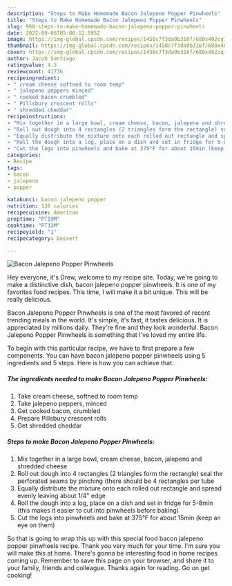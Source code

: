 ```yaml
---
description: "Steps to Make Homemade Bacon Jalepeno Popper Pinwheels"
title: "Steps to Make Homemade Bacon Jalepeno Popper Pinwheels"
slug: 960-steps-to-make-homemade-bacon-jalepeno-popper-pinwheels
date: 2022-09-06T05:06:12.595Z
image: https://img-global.cpcdn.com/recipes/1458c7f3da9b316f/680x482cq70/bacon-jalepeno-popper-pinwheels-recipe-main-photo.jpg
thumbnail: https://img-global.cpcdn.com/recipes/1458c7f3da9b316f/680x482cq70/bacon-jalepeno-popper-pinwheels-recipe-main-photo.jpg
cover: https://img-global.cpcdn.com/recipes/1458c7f3da9b316f/680x482cq70/bacon-jalepeno-popper-pinwheels-recipe-main-photo.jpg
author: Jacob Santiago
ratingvalue: 4.5
reviewcount: 41736
recipeingredient:
- " cream cheese softned to room temp"
- " jalepeno peppers minced"
- " cooked bacon crumbled"
- " Pillsbury crescent rolls"
- " shredded cheddar"
recipeinstructions:
- "Mix together in a large bowl, cream cheese, bacon, jalepeno and shredded cheese"
- "Roll out dough into 4 rectangles (2 triangles form the rectangle) seal the perforated seams by pinching (there should be 4 rectangles per tube"
- "Equally distribute the mixture onto each rolled out rectangle and spread evenly leaving about 1/4&#34; edge"
- "Roll the dough into a log, place on a dish and set in fridge for 5-8min (this makes it easier to cut into pinwheels before baking)"
- "Cut the logs into pinwheels and bake at 375°F for about 15min (keep an eye on them)"
categories:
- Recipe
tags:
- bacon
- jalepeno
- popper

katakunci: bacon jalepeno popper 
nutrition: 136 calories
recipecuisine: American
preptime: "PT19M"
cooktime: "PT33M"
recipeyield: "1"
recipecategory: Dessert

---
```



![Bacon Jalepeno Popper Pinwheels](https://img-global.cpcdn.com/recipes/1458c7f3da9b316f/680x482cq70/bacon-jalepeno-popper-pinwheels-recipe-main-photo.jpg)

Hey everyone, it's Drew, welcome to my recipe site. Today, we're going to make a distinctive dish, bacon jalepeno popper pinwheels. It is one of my favorites food recipes. This time, I will make it a bit unique. This will be really delicious.

Bacon Jalepeno Popper Pinwheels is one of the most favored of recent trending meals in the world. It's simple, it's fast, it tastes delicious. It is appreciated by millions daily. They're fine and they look wonderful. Bacon Jalepeno Popper Pinwheels is something that I've loved my entire life.




To begin with this particular recipe, we have to first prepare a few components. You can have bacon jalepeno popper pinwheels using 5 ingredients and 5 steps. Here is how you can achieve that.

<!--inarticleads1-->

##### The ingredients needed to make Bacon Jalepeno Popper Pinwheels:

1. Take  cream cheese, softned to room temp
1. Take  jalepeno peppers, minced
1. Get  cooked bacon, crumbled
1. Prepare  Pillsbury crescent rolls
1. Get  shredded cheddar




<!--inarticleads2-->

##### Steps to make Bacon Jalepeno Popper Pinwheels:

1. Mix together in a large bowl, cream cheese, bacon, jalepeno and shredded cheese
1. Roll out dough into 4 rectangles (2 triangles form the rectangle) seal the perforated seams by pinching (there should be 4 rectangles per tube
1. Equally distribute the mixture onto each rolled out rectangle and spread evenly leaving about 1/4&#34; edge
1. Roll the dough into a log, place on a dish and set in fridge for 5-8min (this makes it easier to cut into pinwheels before baking)
1. Cut the logs into pinwheels and bake at 375°F for about 15min (keep an eye on them)




So that is going to wrap this up with this special food bacon jalepeno popper pinwheels recipe. Thank you very much for your time. I'm sure you will make this at home. There's gonna be interesting food in home recipes coming up. Remember to save this page on your browser, and share it to your family, friends and colleague. Thanks again for reading. Go on get cooking!
